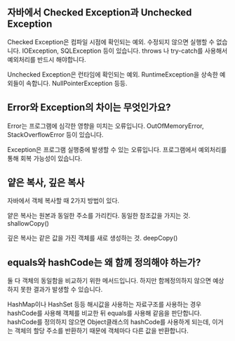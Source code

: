 ## 자바에서 Checked Exception과 Unchecked Exception
Checked Exception은 컴파일 시점에 확인되는 예외. 수정되지 않으면 실행할 수 없습니다. IOException, SQLException 등이 있습니다. throws 나 try-catch를 사용해서 예외처리를 반드시 해야합니다.

Unchecked Exception은 런타임에 확인되는 예외. RuntimeException을 상속한 예외들이 속합니다. NullPointerException 등등.

## Error와 Exception의 차이는 무엇인가요?
Error는 프로그램에 심각한 영향을 미치는 오류입니다. OutOfMemoryError, StackOverflowError 등이 있습니다.

Exception은 프로그램 실행중에 발생할 수 있는 오류입니다. 프로그램에서 예외처리를 통해 회복 가능성이 있습니다.

## 얕은 복사, 깊은 복사

자바에서 객체 복사할 때 2가지 방법이 있다. 

얕은 복사는 원본과 동일한 주소를 가리킨다. 동일한 참조값을 가지는 것. shallowCopy()

깊은 복사는 같은 값을 가진 객체를 새로 생성하는 것. deepCopy()

## equals와 hashCode는 왜 함께 정의해야 하는가?
둘 다 객체의 동일함을 비교하기 위한 메서드입니다. 하지만 함께정의하지 않으면 예상하지 못한 결과가 발생할 수 있습니다.

HashMap이나 HashSet 등등 해시값을 사용하는 자료구조를 사용하는 경우 hashCode를 사용해 객체를 비교한 뒤 equals를 사용해 같음을 판단합니다. hashCode를 정의하지 않으면 Object클래스의 hashCode를 사용하게 되는데, 이거는 객체의 할당 주소를 반환하기 때문에 객체마다 다른 값을 반환합니다.
